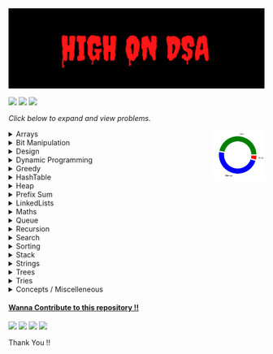 <img src= ".dev/highOnDSABanner.png" height= 40%  width = 140%>

<a href ="https://github.com/Jiganesh/High-On-DSA/blob/main/.dev/allProblemsSolved.md"><img src="https://img.shields.io/badge/Total Problems Solved- 326 -brightgreen?"></a> <img src="https://img.shields.io/badge/Licensed- MIT -blue?"> <img src="https://img.shields.io/badge/Problems Solved Today-8-orange?">



*Click below to expand  and view problems.*

<img style=" " src =".dev/donutDifficulty.png" alt="difficulty chart" height = "100rem" align =right>

<details>'


<summary>Arrays</summary>

- https://leetcode.com/problems/3sum/ ```Medium```
- https://leetcode.com/problems/add-to-array-form-of-integer/ ```Easy```
- https://leetcode.com/problems/all-divisions-with-the-highest-score-of-a-binary-array/ ```Medium```
- https://leetcode.com/problems/build-array-from-permutation/ ```Easy```
- https://leetcode.com/problems/cells-with-odd-values-in-a-matrix/ ```Easy```
- https://leetcode.com/problems/check-if-every-row-and-column-contains-all-numbers/ ```Easy```
- https://leetcode.com/problems/check-if-the-sentence-is-pangram/ ```Easy```
- https://leetcode.com/problems/combination-sum/ ```Medium```
- https://leetcode.com/problems/concatenation-of-array/ ```Easy```
- https://leetcode.com/problems/contiguous-array/ ```Medium```
- https://leetcode.com/problems/count-elements-with-strictly-smaller-and-greater-elements/ ```Easy```
- https://leetcode.com/problems/count-items-matching-a-rule/ ```Easy```
- https://leetcode.com/problems/create-target-array-in-the-given-order/ ```Easy```
- https://leetcode.com/problems/determine-whether-matrix-can-be-obtained-by-rotation/ ```Easy```
- https://leetcode.com/problems/find-all-lonely-numbers-in-the-array/  ```Medium```
- https://leetcode.com/problems/find-first-and-last-position-of-element-in-sorted-array/ ```Medium```
- https://leetcode.com/problems/find-first-palindromic-string-in-the-array/ ```Easy```
- https://leetcode.com/problems/find-n-unique-integers-sum-up-to-zero/ ```Easy```
- https://leetcode.com/problems/find-numbers-with-even-number-of-digits/ ```Easy```
- https://leetcode.com/problems/find-the-highest-altitude/ ```Easy```
- https://leetcode.com/problems/flipping-an-image/ ```Easy```
- https://leetcode.com/problems/house-robber/ ```Medium```
- https://leetcode.com/problems/how-many-numbers-are-smaller-than-the-current-number/ ```Easy```
- https://leetcode.com/problems/intersection-of-two-arrays-ii/ ```Easy```
- https://leetcode.com/problems/jump-game/ ```Medium```
- https://leetcode.com/problems/keep-multiplying-found-values-by-two/ ```Easy```
- https://leetcode.com/problems/kids-with-the-greatest-number-of-candies/ ```Easy```
- https://leetcode.com/problems/kids-with-the-greatest-number-of-candies/ ```Easy```
- https://leetcode.com/problems/lucky-numbers-in-a-matrix/ ```Easy```
- https://leetcode.com/problems/majority-element/ ```Easy```
- https://leetcode.com/problems/matrix-diagonal-sum/ ```Easy```
- https://leetcode.com/problems/matrix-diagonal-sum/ ```Easy```
- https://leetcode.com/problems/maximize-distance-to-closest-person/ ```Medium```
- https://leetcode.com/problems/maximum-population-year/ ```Easy```
- https://leetcode.com/problems/maximum-subarray/ ```Easy```
- https://leetcode.com/problems/median-of-two-sorted-arrays/ ```Hard```
- https://leetcode.com/problems/merge-sorted-array/ ```Easy```
- https://leetcode.com/problems/minimum-swaps-to-group-all-1s-together-ii/ ```Medium```
- https://leetcode.com/problems/number-of-good-pairs/ ```Easy```
- https://leetcode.com/problems/number-of-smooth-descent-periods-of-a-stock/ ```Medium```
- https://leetcode.com/problems/partition-array-according-to-given-pivot/ ```Medium```
- https://leetcode.com/problems/pascals-triangle/ ```Easy```
- https://leetcode.com/problems/permutations-ii/ ```Medium``` ```Recursion```
- https://leetcode.com/problems/plus-one/ ```Easy```
- https://leetcode.com/problems/product-of-array-except-self/ ```Medium```
- https://leetcode.com/problems/rearrange-array-elements-by-sign/ ```Medium```
- https://leetcode.com/problems/remove-duplicates-from-sorted-array/ ```Easy```
- https://leetcode.com/problems/reshape-the-matrix/ ```Easy```
- https://leetcode.com/problems/richest-customer-wealth/ ```Easy```
- https://leetcode.com/problems/rotate-array/ ```Medium```
- https://leetcode.com/problems/running-sum-of-1d-array/ ```Easy```
- https://leetcode.com/problems/set-matrix-zeroes/ ```Medium```
- https://leetcode.com/problems/shuffle-the-array/ ```Easy```
- https://leetcode.com/problems/sort-colors/ ```Medium```
- https://leetcode.com/problems/spiral-matrix-ii/ ```Medium```
- https://leetcode.com/problems/spiral-matrix-iii/ ```Medium``` ```Recommended```
- https://leetcode.com/problems/spiral-matrix/ ```Medium```
- https://leetcode.com/problems/summary-ranges/ ```Easy```
- https://leetcode.com/problems/transpose-matrix/ ```Easy```
- https://leetcode.com/problems/two-sum-ii-input-array-is-sorted/ ```Easy```
- https://leetcode.com/problems/two-sum/ ```Easy```
- https://leetcode.com/problems/valid-mountain-array/ ```Easy```
- https://leetcode.com/problems/find-all-k-distant-indices-in-an-array/ ```Easy``` ```Recommended```
- https://leetcode.com/problems/get-the-maximum-score/ ```Hard```
- https://leetcode.com/problems/count-number-of-pairs-with-absolute-difference-k/ ```Easy```
- https://leetcode.com/problems/next-permutation/ ```Medium```
- https://leetcode.com/problems/3sum-with-multiplicity/ ```Medium```
- https://leetcode.com/problems/baseball-game/   ```Easy```
- https://leetcode.com/problems/shift-2d-grid/ ```Easy```
- https://leetcode.com/problems/game-of-life/ ```Medium```
- https://leetcode.com/problems/move-zeroes/ ```Easy```
- https://leetcode.com/problems/find-the-k-beauty-of-a-number/ ```Easy```

</details>


<details>
<summary>Bit Manipulation</summary>

- https://leetcode.com/problems/binary-number-with-alternating-bits/ ```Easy```https://leetcode.com/problems/concatenated-words/
- https://leetcode.com/problems/single-number/ ```Easy```
</details>

<details>
<summary>Design</summary>

- https://leetcode.com/problems/design-an-atm-machine/ ```Medium```
- https://leetcode.com/problems/min-stack/ ```Easy```
- https://leetcode.com/problems/design-hashset/ ```Easy```
- https://leetcode.com/problems/design-hashmap/  ```Easy```
- https://leetcode.com/problems/encode-and-decode-tinyurl/ ``` Medium```
- https://leetcode.com/problems/peeking-iterator/ ```Medium```
- https://leetcode.com/problems/implement-stack-using-queues/ ```Easy```


</details>


<details>
<summary>Dynamic Programming</summary>

- https://leetcode.com/problems/coin-change/ ```Medium```
- https://leetcode.com/problems/coin-change-2/ ```Medium```
- https://leetcode.com/problems/arithmetic-slices/ ```Medium```
- https://leetcode.com/problems/champagne-tower/ ```Medium```
- https://leetcode.com/problems/best-time-to-buy-and-sell-stock/  ```Easy```
- https://leetcode.com/problems/climbing-stairs/ ```Easy```
- https://leetcode.com/problems/n-th-tribonacci-number/ ```Easy```
- https://leetcode.com/problems/divisor-game/ ```Easy```
- https://leetcode.com/problems/min-cost-climbing-stairs/ ```Easy```
- https://leetcode.com/problems/longest-increasing-subsequence/ ```Medium```
- https://practice.geeksforgeeks.org/problems/max-sum-without-adjacents2430/1 ```Easy```
- https://leetcode.com/problems/delete-and-earn/ ```Medium```
- https://leetcode.com/problems/number-of-smooth-descent-periods-of-a-stock/ ```Medium```
- https://leetcode.com/problems/counting-bits/ ```Easy``` ```Bit Manipulation```
- https://leetcode.com/problems/integer-break/ ```Medium```
- https://leetcode.com/problems/minimum-cost-for-tickets/ ```Medium```
- https://leetcode.com/problems/decode-ways/ ```Medium```
- https://practice.geeksforgeeks.org/problems/subset-sum-problem-1611555638/1/ ```Medium``` ```Recommended```
- https://leetcode.com/problems/partition-equal-subset-sum/ ```Medium```
- https://practice.geeksforgeeks.org/problems/perfect-sum-problem5633/1# ```Medium``` ```Standard```
- https://leetcode.com/problems/target-sum/ ```Medium``` ```Recommended```
- https://www.codingninjas.com/codestudio/problems/rod-cutting-problem_800284 ```Medium```
- https://leetcode.com/problems/longest-common-subsequence/ ```Medium``` ```Standard```
- https://leetcode.com/problems/letter-combinations-of-a-phone-number/ ```Medium```
- https://leetcode.com/problems/delete-operation-for-two-strings/ ```Medium```
- https://leetcode.com/problems/minimum-ascii-delete-sum-for-two-strings/ ```Medium```
- https://leetcode.com/problems/n-th-tribonacci-number/te-sum-for-two-strings/ ```Medium```
- https://leetcode.com/problems/longest-palindromic-subsequence/ ```Medium```
- https://leetcode.com/problems/jump-game-ii/ ```Medium```
- https://leetcode.com/problems/minimum-insertion-steps-to-make-a-string-palindrome/ ```Hard```
- https://leetcode.com/problems/shortest-common-supersequence/ ```Hard``` 
- https://leetcode.com/problems/palindrome-partitioning/ ```Medium```
- https://leetcode.com/problems/palindrome-partitioning-ii/ ```Hard```
- https://leetcode.com/problems/perfect-squares/ ```Medium```
- https://leetcode.com/problems/number-of-ways-to-buy-pens-and-pencils/ ```Medium```
- https://leetcode.com/problems/count-sorted-vowel-strings/ ```Medium```
- https://leetcode.com/problems/get-maximum-in-generated-array/ ```Easy```
- https://leetcode.com/problems/unique-paths-ii/ ```Medium```
- https://leetcode.com/problems/palindromic-substrings/ ```Medium```
- https://leetcode.com/problems/concatenated-words/ ```Hard```
- https://leetcode.com/problems/word-break/ ```Medium```
- https://leetcode.com/problems/word-break-ii/ ```Hard```

</details>


<details>
<summary>Greedy</summary>

- https://leetcode.com/problems/can-place-flowers/ ```Easy```
- https://leetcode.com/problems/container-with-most-water/   ```Medium```
- https://leetcode.com/problems/minimum-number-of-arrows-to-burst-balloons/ ```Medium```
- https://leetcode.com/problems/non-overlapping-intervals/ ```Medium```
- https://leetcode.com/problems/merge-intervals/ ```Medium```
- https://leetcode.com/problems/remove-covered-intervals/ ```Medium```
- https://leetcode.com/problems/teemo-attacking/ ```Easy```
- https://leetcode.com/problems/gas-station/ ```Easy```
- https://leetcode.com/problems/last-stone-weight/ ```Easy```
- https://leetcode.com/problems/partition-labels/ ```Medium```
- https://leetcode.com/problems/smallest-string-with-a-given-numeric-value/ ```Medium```
- https://leetcode.com/problems/broken-calculator/ ```Medium```
- https://leetcode.com/problems/boats-to-save-people/ ```Medium```
- https://leetcode.com/problems/two-city-scheduling/ ```Medium```
- https://leetcode.com/problems/container-with-most-water/ ```Medium```
- https://leetcode.com/problems/minimum-number-of-operations-to-convert-time/ ```Easy```
- https://leetcode.com/problems/minimum-rounds-to-complete-all-tasks/ ```Medium````



</details>



<details>
<summary>HashTable</summary>

- https://leetcode.com/problems/number-of-matching-subsequences/ ```Medium```
- https://leetcode.com/problems/contains-duplicate-ii/ ```Easy```
- https://leetcode.com/problems/find-players-with-zero-or-one-losses/ ```Medium```
- https://leetcode.com/problems/kth-distinct-string-in-an-array/ ```Easy```
- https://leetcode.com/problems/max-number-of-k-sum-pairs/  ```Medium```

</details>


<details>
<summary>Heap</summary>

- https://leetcode.com/problems/last-stone-weight/ ```Easy``` ```Recommended```
- https://leetcode.com/problems/top-k-frequent-elements/ ```Medium```

</details>



<details>
<summary>Prefix Sum</summary>

- https://leetcode.com/problems/minimum-size-subarray-sum/ ```Medium```
- https://leetcode.com/problems/product-of-array-except-self/ ```Medium```
- https://leetcode.com/problems/range-sum-query-immutable/ ```Easy```
- https://leetcode.com/problems/range-sum-query-2d-immutable/ ```Medium```
- https://leetcode.com/problems/continuous-subarray-sum/ ```Medium```
- https://leetcode.com/problems/find-pivot-index/ ```Easy```
- https://leetcode.com/problems/sum-of-all-odd-length-subarrays/ ```Easy```
- https://leetcode.com/problems/minimum-value-to-get-positive-step-by-step-sum/ ```Easy``` 
- https://leetcode.com/problems/find-the-middle-index-in-array/submissions/ ```Easy```
- https://leetcode.com/problems/running-sum-of-1d-array/ ```Easy``` 
- https://leetcode.com/problems/minimum-average-difference/ ```Medium```
- https://leetcode.com/problems/number-of-ways-to-split-array/ ```Medium```


</details>



<details>
<summary>LinkedLists</summary>

- https://leetcode.com/problems/maximum-twin-sum-of-a-linked-list/ ```Medium```
- https://leetcode.com/problems/merge-k-sorted-lists/ ```Hard```
- https://leetcode.com/problems/merge-nodes-in-between-zeros/ ```Medium```
- https://leetcode.com/problems/remove-duplicates-from-sorted-list/ ```Medium```
- https://leetcode.com/problems/swap-nodes-in-pairs/ ```Medium```
- https://leetcode.com/problems/merge-two-sorted-lists/ ```Easy```
- https://leetcode.com/problems/remove-duplicates-from-sorted-list-ii/ ```Medium```
- https://leetcode.com/problems/linked-list-cycle/ ```Easy```
- https://leetcode.com/problems/add-two-numbers/ ```Medium```
- https://leetcode.com/problems/rotate-list/ ```Medium```
- https://leetcode.com/problems/copy-list-with-random-pointer/ ```Medium```
- https://leetcode.com/problems/remove-nth-node-from-end-of-list/ ```Medium```
- https://leetcode.com/problems/swapping-nodes-in-a-linked-list/ ```Medium```
- https://leetcode.com/problems/plus-one-linked-list/ ```Medium``` ```Premium```

</details>



<details>
<summary>Maths</summary>

- https://leetcode.com/problems/add-digits/ ```Easy```
- https://leetcode.com/problems/happy-number/ ```Easy```
- https://leetcode.com/problems/find-numbers-with-even-number-of-digits/ ```Easy```
- https://leetcode.com/problems/smallest-integer-divisible-by-k/ ```Medium```
- https://leetcode.com/problems/minimum-moves-to-reach-target-score/ ```Medium``` ```Greedy```
- https://leetcode.com/problems/minimum-sum-of-four-digit-number-after-splitting-digits/ ```Easy```
- https://leetcode.com/problems/find-three-consecutive-integers-that-sum-to-a-given-number/ ```Medium```
- https://leetcode.com/problems/count-integers-with-even-digit-sum/ ```Easy```
- https://leetcode.com/problems/number-of-1-bits/  ```Easy```
- https://leetcode.com/problems/largest-number-after-digit-swaps-by-parity/ ```Easy```
- https://leetcode.com/problems/minimize-result-by-adding-parentheses-to-expression/ ```Medium```
- https://leetcode.com/problems/maximum-product-after-k-increments/k  ```Medium```
- https://leetcode.com/problems/design-an-atm-machine/ ```Medium```

</details>


<details>
<summary>Queue</summary>

- https://leetcode.com/problems/implement-queue-using-stacks/ ```Easy```
- https://leetcode.com/problems/time-needed-to-buy-tickets/ ```Easy```
- [https://www.codingninjas.com/reverse-first-k-elements-of-queue](https://www.codingninjas.com/codestudio/guided-paths/data-structures-algorithms/content/118523/offering/1380947?leftPanelTab=0) ```Easy```
- https://leetcode.com/problems/design-circular-queue/ ```Medium```
- https://leetcode.com/problems/find-the-winner-of-the-circular-game/ ```Medium```
- https://leetcode.com/problems/design-front-middle-back-queue/ ```Medium```
- https://leetcode.com/problems/product-of-the-last-k-numbers/ ```Medium```
- https://leetcode.com/problems/shortest-path-in-binary-matrix/ ```Medium```

</details>




<details>
<summary>Recursion</summary>

- https://leetcode.com/problems/number-of-steps-to-reduce-a-number-to-zero/ ```Easy```
- https://www.geeksforgeeks.org/sum-triangle-from-array/ ```Easy``` ```GFG```
- https://leetcode.com/problems/n-queens/ ```Hard```
- https://leetcode.com/problems/sudoku-solver/ ```Hard```
- https://leetcode.com/problems/combination-sum-iii/  ```Medium```
</details>


<details>
<summary>Search</summary>

- https://leetcode.com/problems/arranging-coins/ ```Easy```
- https://leetcode.com/problems/binary-search/ ```Very Easy```
- https://leetcode.com/problems/check-if-n-and-its-double-exist/ ```Easy```
- https://leetcode.com/problems/count-negative-numbers-in-a-sorted-matrix/ ```Easy```
- https://leetcode.com/problems/fair-candy-swap/ ```Easy```
- https://leetcode.com/problems/find-first-and-last-position-of-element-in-sorted-array/ ```Easy```
- https://leetcode.com/problems/find-in-mountain-array/ ```Hard```
- https://leetcode.com/problems/find-minimum-in-rotated-sorted-array/ ```Medium```
- https://leetcode.com/problems/find-peak-element/ ```Easy```
- https://leetcode.com/problems/find-peak-element/ ```Medium```
- https://leetcode.com/problems/find-peak-element/ ```Medium```
- https://leetcode.com/problems/find-right-interval/ ```Medium```
- https://leetcode.com/problems/find-smallest-letter-greater-than-target/ ```Easy```
- https://leetcode.com/problems/first-bad-version/ ```Very Easy```
- https://leetcode.com/problems/guess-number-higher-or-lower/ ```Very Easy```
- https://leetcode.com/problems/intersection-of-two-arrays-ii/ ```Easy```
- https://leetcode.com/problems/intersection-of-two-arrays/ ```Easy```
- https://leetcode.com/problems/koko-eating-bananas/  ```Medium```
- https://leetcode.com/problems/kth-missing-positive-number/ ```Easy```
- https://leetcode.com/problems/peak-index-in-a-mountain-array/ ```Easy```
- https://leetcode.com/problems/reach-a-number/ ```Medium```
- https://leetcode.com/problems/richest-customer-wealth/ ```Very Easy```
- https://leetcode.com/problems/search-a-2d-matrix-ii/ ```Medium```
- https://leetcode.com/problems/search-a-2d-matrix/ ```Medium```
- https://leetcode.com/problems/search-in-rotated-sorted-array-ii/ ```Medium```
- https://leetcode.com/problems/search-in-rotated-sorted-array/ ```Medium```
- https://leetcode.com/problems/search-insert-position/ ```Easy```
- https://leetcode.com/problems/single-element-in-a-sorted-array/ ```Medium```
- https://leetcode.com/problems/special-array-with-x-elements-greater-than-or-equal-x/ ```Easy```
- https://leetcode.com/problems/sqrtx/ ```Very Easy```
- https://leetcode.com/problems/valid-perfect-square/ ```Very Easy```
- https://www.geeksforgeeks.org/find-rotation-count-rotated-sorted-array/ ```Easy```
- https://leetcode.com/problems/median-of-two-sorted-arrays/ ```Hard```
- https://leetcode.com/problems/maximum-candies-allocated-to-k-children/ ```Medium```


</details>

<details>
<summary>Sorting</summary>

- BubbleSort
- CustomSort
    - https://leetcode.com/problems/matrix-cells-in-distance-order/ ```Easy```
    - https://leetcode.com/problems/sort-the-jumbled-numbers/ ```Medium```
    - https://leetcode.com/problems/kth-largest-element-in-a-stream/ ```Easy```
    - https://leetcode.com/problems/find-closest-number-to-zero/ ```Easy```
    - https://leetcode.com/problems/sort-array-by-parity/ ```Easy```

- CycleSort
    - https://leetcode.com/problems/missing-number/ ```Easy```
    - https://leetcode.com/problems/set-mismatch/ ```Easy```
    - https://leetcode.com/problems/find-all-numbers-disappeared-in-an-array/ ```Easy```
    - https://leetcode.com/problems/find-the-duplicate-number/ ```Medium```
    - https://leetcode.com/problems/find-all-duplicates-in-an-array/ ```Medium```

- InsertionSort
- SelectionSort
</details>

<details>
<summary>Stack</summary>
- https://leetcode.com/problems/daily-temperatures/ ```Medium```
- https://leetcode.com/problems/min-stack/ ```Easy```
- https://leetcode.com/problems/backspace-string-compare/ ```Easy```
- https://leetcode.com/problems/implement-stack-using-queues/ ```Easy```
- https://leetcode.com/problems/valid-parentheses/ ```Easy```
- https://leetcode.com/problems/next-greater-element-i/ ```Easy```
- https://www.interviewbit.com/problems/nearest-smaller-element/# ```Easy```
- https://practice.geeksforgeeks.org/problems/sort-a-stack/1 ```Easy```
- https://leetcode.com/problems/increasing-order-search-tree/ ```Medium```
- https://leetcode.com/problems/largest-rectangle-in-histogram/ ```Hard``` ```Recommended```
- https://leetcode.com/problems/minimum-add-to-make-parentheses-valid/ ```Medium```
- https://leetcode.com/problems/maximal-rectangle/ ```Hard```
- https://leetcode.com/problems/is-subsequence/ ```Easy```
- https://leetcode.com/problems/remove-k-digits/ ```Medium``` ```Recommended```
- https://leetcode.com/problems/score-of-parentheses/ ```Medium```
- https://leetcode.com/problems/minimum-remove-to-make-valid-parentheses/ ```Medium```
- https://leetcode.com/problems/simplify-path/ ```Medium```
- https://leetcode.com/problems/validate-stack-sequences/ ```Medium```
- https://leetcode.com/problems/remove-all-adjacent-duplicates-in-string-ii/ ```Medium```
- https://leetcode.com/problems/132-pattern/ ```Medium```
- https://leetcode.com/problems/flatten-nested-list-iterator/ ```Medium```
- https://leetcode.com/problems/remove-all-adjacent-duplicates-in-string/ ```Easy```

</details>



<details>
<summary>Strings</summary>

- https://leetcode.com/problems/adding-spaces-to-a-string/ ```Medium```
- https://leetcode.com/problems/capitalize-the-title/ ```Easy```
- https://leetcode.com/problems/check-if-all-as-appears-before-all-bs/ ```Easy```
- https://leetcode.com/problems/compare-version-numbers/ ```Medium```
- https://leetcode.com/problems/counting-words-with-a-given-prefix/ ```Easy```
- https://leetcode.com/problems/detect-capital/ ```Easy```
- https://leetcode.com/problems/divide-a-string-into-groups-of-size-k/ ```Easy```
- https://leetcode.com/problems/excel-sheet-column-number/ ```Easy```
- https://leetcode.com/problems/find-all-anagrams-in-a-string/ ```Medium```
- https://leetcode.com/problems/find-first-palindromic-string-in-the-array/ ```Easy```
- https://leetcode.com/problems/find-substring-with-given-hash-value/ ```Medium``` ```Recommended```
- https://leetcode.com/problems/find-the-difference/ ```Easy```
- https://leetcode.com/problems/longest-palindrome-by-concatenating-two-letter-words/ ```Medium```
- https://leetcode.com/problems/minimum-number-of-steps-to-make-two-strings-anagram-ii/ ```Easy```
- https://leetcode.com/problems/permutation-in-string/ ```Medium```https://leetcode.com/problems/increasing-order-search-tree/
- https://leetcode.com/problems/robot-bounded-in-circle/ ```Medium``` ```Recommended```
- https://leetcode.com/problems/string-to-integer-atoi/ ```Medium``` ```Recommended```
- https://leetcode.com/problems/word-pattern/ ```Easy```
- https://leetcode.com/problems/cells-in-a-range-on-an-excel-sheet/ ```Easy```
- https://leetcode.com/problems/maximum-repeating-substring/  ```Easy```
- https://leetcode.com/problems/binary-watch/ ```Easy```
- https://leetcode.com/problems/reverse-string/ ```Easy```
- https://leetcode.com/problems/valid-palindrome-ii/ ```Easy```
- https://leetcode.com/problems/compare-strings-by-frequency-of-the-smallest-character/ ```Medium```
- https://leetcode.com/problems/zigzag-conversion/ ```Medium```
- https://leetcode.com/problems/count-prefixes-of-a-given-string/ ```Easy```
- https://leetcode.com/problems/find-resultant-array-after-removing-anagrams/submissions/  ```Easy```                     
  

</details>

<details>
<summary>Trees</summary>

- https://leetcode.com/problems/insert-into-a-binary-search-tree/ ```Medium```
- https://leetcode.com/problems/all-elements-in-two-binary-search-trees/ ```Medium```
- https://leetcode.com/problems/convert-bst-to-greater-tree/ ```Medium```
- https://leetcode.com/problems/recover-binary-search-tree/ ```Medium```
- https://leetcode.com/problems/kth-smallest-element-in-a-bst/  ```Medium```
- https://leetcode.com/problems/maximum-depth-of-binary-tree/ ```Easy```
- https://leetcode.com/problems/minimum-depth-of-binary-tree/ ```Easy```
- https://leetcode.com/problems/diameter-of-binary-tree/ ```Easy```
- https://leetcode.com/problems/count-complete-tree-nodes/ ```Medium```
- https://leetcode.com/problems/binary-tree-right-side-view/ ```Medium```
- https://leetcode.com/problems/balanced-binary-tree/ ```Easy```
- https://leetcode.com/problems/remove-duplicates-from-sorted-array/ ```Medium```
- https://leetcode.com/problems/binary-tree-inorder-traversal/ ```Easy```
- https://leetcode.com/problems/populating-next-right-pointers-in-each-node/ ```Medium```
- https://leetcode.com/problems/binary-tree-zigzag-level-order-traversal/ ```Medium```
- https://leetcode.com/problems/count-complete-tree-nodes/  ```Medium```
- https://leetcode.com/problems/search-in-a-binary-search-tree/ ```Easy```
- https://leetcode.com/problems/root-equals-sum-of-children/ ```Easy```
- https://leetcode.com/problems/same-tree/ ```Easy```
- https://leetcode.com/problems/convert-sorted-array-to-binary-search-tree/ ```Easy```
- https://leetcode.com/problems/symmetric-tree/ ```Easy```
- https://leetcode.com/problems/increasing-order-search-tree/ ```Easy```
- https://leetcode.com/problems/binary-search-tree-iterator/  ```Medium```
- https://leetcode.com/problems/validate-binary-search-tree/  ```Medium```
- https://leetcode.com/problems/two-sum-iv-input-is-a-bst/ ```Easy```
- https://leetcode.com/problems/network-delay-time/ ```Medium```
- https://leetcode.com/problems/deepest-leaves-sum/ ```Medium```
- https://leetcode.com/problems/find-a-corresponding-node-of-a-binary-tree-in-a-clone-of-that-tree/ ```Medium```
- https://leetcode.com/problems/critical-connections-in-a-network/ ```Hard```


</details>



<details>
<summary>Tries</summary>

- https://leetcode.com/problems/design-add-and-search-words-data-structure/ ```Medium```

</details>

<details>
<summary>Concepts / Miscelleneous </summary>

- recursion
    - Print Number from 1 to N && from N to 1 && from 1 to N and N to 1 in same
    - Sum and Product ```Factorial``` of Number from 1 To N
    - Sum and Product of Digits in a  Number
    - Reverse A Number
    - Maximize The Number By Swapping Adjacent Two Digits ```Not Yet Solved```

- dynamic Programming
    - Print possible Sum for Target using given number as many times possible
    - Longest Common Subsequence
    - Printing Longest Common Subsequence


- binarySearch
    - Order Agnostic Binary Search ```Binary Search```
    - Search in Infinite Array ```Binary Search```
    - Find Binary Search Ceiling Value ```Binary Search```
    - Find Binary Search Floor Value```Binary Search```
    - Find Pivot in Rotated Sorted Array ```Binary Search```
    - Find Pivot in Rotated Sorted Element with Duplicates  ```Binary Search```
    - Rotation Count for Rotated Array ```Binary Search```
    - Search in Sorted Row and Column Wise Matrix ```Binary Search```
    - Search a Matrix sorted Row and Column wise ```Binary Search , Matrix```
    - Search a Sorted Matrix ```Binary Search , Matrix```

- overflow & underflow
    - String to Integer - Handling Integer Overflow and Underflow 
     
</details>

<a href= "https://github.com/Jiganesh/High-On-DSA/blob/main/CONTRIBUTING.md" title ="Click Me !!"><h4> Wanna Contribute to this repository !! </h4></a>

<a href = "https://github.com/Jiganesh/High-On-DSA/blob/main/.dev/resourcesWorthReading.md" title ="Click Me!"><img src="https://img.shields.io/badge/-Resources%20Worth%20Reading-blueviolet"></a> <a href ="https://github.com/Jiganesh/High-On-DSA/blob/main/.dev/allProblemsSolved.md"><img src="https://img.shields.io/badge/Sorted%20Index%20of%20Problems-red?style=flat"></a> <a href ="https://github.com/xizhengszhang/Leetcode_company_frequency" target = "_blank"><img src="https://img.shields.io/badge/Company Specific Questions-496076?style=flat"></a>
<a href ="https://github.com/Jiganesh/High-On-DSA/blob/main/TODO.md" target = "_blank"><img src="https://img.shields.io/badge/TODO List-DE3163?style=flat"></a>


Thank You !! 
